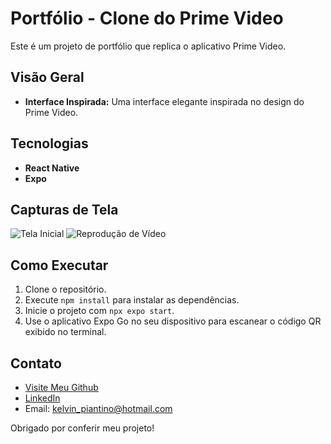 # Portfólio - Clone do Prime Video

Este é um projeto de portfólio que replica o aplicativo Prime Video.

## Visão Geral

- **Interface Inspirada:** Uma interface elegante inspirada no design do Prime Video.

## Tecnologias

- **React Native**
- **Expo**

## Capturas de Tela

![Tela Inicial](/readmeImages/firstimage.png)
![Reprodução de Vídeo](/readmeImages/secondImage.png)

## Como Executar

1. Clone o repositório.
2. Execute `npm install` para instalar as dependências.
3. Inicie o projeto com `npx expo start`.
4. Use o aplicativo Expo Go no seu dispositivo para escanear o código QR exibido no terminal.

## Contato

- [Visite Meu Github](https://github.com/Thenivlek)
- [LinkedIn](https://www.linkedin.com/in/kelvin-piantino-01b25028b/)
- Email: kelvin_piantino@hotmail.com

Obrigado por conferir meu projeto!
